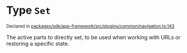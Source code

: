 # Type `Set`
<sub>Declared in [packages/sdk/app-framework/src/plugins/common/navigation.ts:143](https://github.com/dxos/dxos/blob/ce1e5d079/packages/sdk/app-framework/src/plugins/common/navigation.ts#L143)</sub>


The active parts to directly set, to be used when working with URLs or restoring a specific state.



